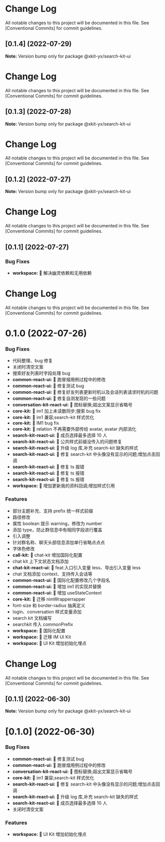 # Change Log

All notable changes to this project will be documented in this file.
See [Conventional Commits] for commit guidelines.

## [0.1.4] (2022-07-29)

**Note:** Version bump only for package @xkit-yx/search-kit-ui

# Change Log

All notable changes to this project will be documented in this file.
See [Conventional Commits] for commit guidelines.

## [0.1.3] (2022-07-28)

**Note:** Version bump only for package @xkit-yx/search-kit-ui

# Change Log

All notable changes to this project will be documented in this file.
See [Conventional Commits] for commit guidelines.

## [0.1.2] (2022-07-27)

**Note:** Version bump only for package @xkit-yx/search-kit-ui

# Change Log

All notable changes to this project will be documented in this file.
See [Conventional Commits] for commit guidelines.

## [0.1.1] (2022-07-27)

### Bug Fixes

- **workspace:** 🐛 解决幽灵依赖和无用依赖

# Change Log

All notable changes to this project will be documented in this file.
See [Conventional Commits] for commit guidelines.

# 0.1.0 (2022-07-26)

### Bug Fixes

- 代码整理、bug 修复
- 关闭时清空文案
- 搜索好友列表时字段处理 bug
- **common-react-ui:** 🐛 跑冒烟用例过程中的修改
- **common-react-ui:** 🐛 修复测试 bug
- **common-react-ui:** 🐛 修复好友列表更新时机以及会话列表请求时机的问题
- **common-react-ui:** 🐛 修复自测发现的一些问题
- **conversation-kit-react-ui:** 🐛 图标替换;超出文案显示省略号
- **core-kit:** 🐛 im1 加上未读数同步;搜索 bug fix
- **core-kit:** 🐛 im1 兼容;search-kit 样式优化
- **core-kit:** 🐛 IM1 bug fix
- **core-kit:** 🐛 relation 不再需要外部传给 avatar, avatar 内部消化
- **search-kit-react-ui:** 🐛 成员选择最多选择 10 人
- **search-kit-react-ui:** 🐛 公共样式前缀没传入的问题修复
- **search-kit-react-ui:** 🐛 升级 log 库,补充 search-kit 缺失的样式
- **search-kit-react-ui:** 🐛 修复 search-kit 中头像没有显示的问题;增加点击回调
- **search-kit-react-ui:** 🐛 修复 ts 报错
- **search-kit-react-ui:** 🐛 修复 ts 报错
- **search-kit-react-ui:** 🐛 修复 ts 报错
- **workspace:** 🐛 增加更新我的资料回调;增加样式引用

### Features

- 部分主题补充、支持 prefix 统一样式前缀
- 路径修改
- 属性 boolean 提示 warning，修改为 number
- 添加 type，防止群信息中有相同字段进行覆盖
- 引入调整
- 针对群名称、聊天头部信息添加单行省略点点点
- 字体色修改
- **call-kit:** 🎸 chat-kit 增加国际化配置
- chat kit 上下文状态文档添加
- **chat-kit-react-ui:** 🎸 feat:入口引入变量 less、导出引入变量 less
- chat 文档添加 context、支持传入会话等
- **common-react-ui:** 🎸 国际化配置修改几个字段名
- **common-react-ui:** 🎸 增加 im1 的实现并替换
- **common-react-ui:** 🎸 增加 useStateContext
- **core-kit:** 🎸 迁移 nimWrapperrapper
- font-size 和 border-radius 抽离定义
- login、conversation 样式变量添加
- search kit 文档编写
- searchkit 传入 commonPrefix
- **workspace:** 🎸 国际化配置
- **workspace:** 🎸 迁移 IM UI Kit
- **workspace:** 🎸 UI Kit 增加初始化埋点

# Change Log

All notable changes to this project will be documented in this file.
See [Conventional Commits] for commit guidelines.

## [0.1.1] (2022-06-30)

**Note:** Version bump only for package @xkit-yx/search-kit-ui

# [0.1.0] (2022-06-30)

### Bug Fixes

- **common-react-ui:** 🐛 修复测试 bug
- **common-react-ui:** 🐛 跑冒烟用例过程中的修改
- **conversation-kit-react-ui:** 🐛 图标替换;超出文案显示省略号
- **core-kit:** 🐛 im1 兼容;search-kit 样式优化
- **search-kit-react-ui:** 🐛 修复 search-kit 中头像没有显示的问题;增加点击回调
- **search-kit-react-ui:** 🐛 升级 log 库,补充 search-kit 缺失的样式
- **search-kit-react-ui:** 🐛 成员选择最多选择 10 人
- 关闭时清空文案

### Features

- **workspace:** 🎸 UI Kit 增加初始化埋点
